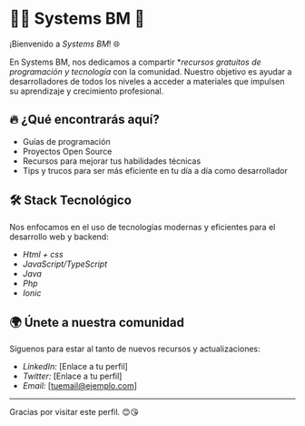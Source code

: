 # 👨‍💻 Systems BM 🚀
¡Bienvenido a *Systems BM*! 🌐

En Systems BM, nos dedicamos a compartir **recursos gratuitos de programación y tecnología* con la comunidad. Nuestro objetivo es ayudar a desarrolladores de todos los niveles a acceder a materiales que impulsen su aprendizaje y crecimiento profesional.

## 🔥 ¿Qué encontrarás aquí?
- Guías de programación
- Proyectos Open Source
- Recursos para mejorar tus habilidades técnicas
- Tips y trucos para ser más eficiente en tu día a día como desarrollador

## 🛠️ Stack Tecnológico
Nos enfocamos en el uso de tecnologías modernas y eficientes para el desarrollo web y backend:
- *Html + css*
- *JavaScript/TypeScript*
- *Java*
- *Php*
- *Ionic*

## 🌍 Únete a nuestra comunidad
Síguenos para estar al tanto de nuevos recursos y actualizaciones:
- *LinkedIn:* [Enlace a tu perfil]
- *Twitter:* [Enlace a tu perfil]
- *Email:* [tuemail@ejemplo.com]
---------------------------------------------------------------------------------------
Gracias por visitar este perfil. 😊😘
